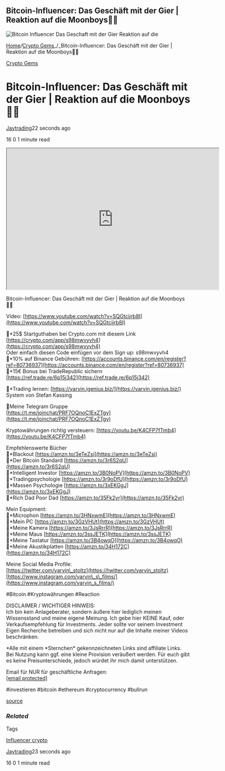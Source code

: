 ## Bitcoin-Influencer: Das Geschäft mit der Gier | Reaktion auf die Moonboys🤦‍♂️

![Bitcoin Influencer Das Geschaft mit der Gier Reaktion auf die](https://cdn.hashnode.com/res/hashnode/image/upload/v1645528792625/Tv_Uz7afE.jpeg)

[Home](https://cryptogemtokens.com/)_/_[Crypto Gems](https://cryptogemtokens.com/category/crypto-gems/)_/_Bitcoin-Influencer: Das Geschäft mit der Gier | Reaktion auf die Moonboys🤦‍♂️

[Crypto Gems](https://cryptogemtokens.com/category/crypto-gems/)

Bitcoin-Influencer: Das Geschäft mit der Gier | Reaktion auf die Moonboys🤦‍♂️
==============================================================================

[Jaytrading](https://cryptogemtokens.com/author/jaytrading/)22 seconds ago

16 0 1 minute read

<iframe width="580" height="385" src="https://www.youtube.com/embed/7Tw6g8nJ49Y?rel=0&amp;autoplay=1&amp;autoplay=1&amp;hl=en&amp;modestbranding=1"></iframe>  
  
Bitcoin-Influencer: Das Geschäft mit der Gier | Reaktion auf die Moonboys🤦‍♂️

Video: [https://www.youtube.com/watch?v=SQGtcijrb8I](https://www.youtube.com/watch?v=SQGtcijrb8I)

🚀\*25$ Startguthaben bei Crypto.com mit diesem Link  
[https://crypto.com/app/s98mwvyvh4](https://crypto.com/app/s98mwvyvh4)  
Oder einfach diesen Code einfügen vor dem Sign up: s98mwvyvh4  
🚀\*10% auf Binance Gebühren: [https://accounts.binance.com/en/register?ref=80736937](https://accounts.binance.com/en/register?ref=80736937)  
🚀\*15€ Bonus bei TradeRepublic sichern  
[https://ref.trade.re/6p15j342](https://ref.trade.re/6p15j342)

🚀\*Trading lernen: [https://yarvin.igenius.biz/](https://yarvin.igenius.biz/)  
System von Stefan Kassing

🚀Meine Telegram Gruppe  
[https://t.me/joinchat/PRF7OQnoC1ExZTgy](https://t.me/joinchat/PRF7OQnoC1ExZTgy)

Kryptowährungen richtig versteuern: [https://youtu.be/K4CFP7fTmb4](https://youtu.be/K4CFP7fTmb4)

Empfehlenswerte Bücher  
🚀\*Blackout [https://amzn.to/3eTeZsi](https://amzn.to/3eTeZsi)  
🚀\*Der Bitcoin Standard [https://amzn.to/3r6S2qU](https://amzn.to/3r6S2qU)  
🚀\*Intelligent Investor [https://amzn.to/3B0NoPV](https://amzn.to/3B0NoPV)  
🚀\*Tradingpsychologie [https://amzn.to/3r9oDfU](https://amzn.to/3r9oDfU)  
🚀\*Massen Psychologie [https://amzn.to/3xEKGgJ](https://amzn.to/3xEKGgJ)  
🚀\*Rich Dad Poor Dad [https://amzn.to/35Fk2vr](https://amzn.to/35Fk2vr)

Mein Equipment:  
🚀\*Microphon [https://amzn.to/3HNxwmE](https://amzn.to/3HNxwmE)  
🚀\*Mein PC [https://amzn.to/3GzVHUt](https://amzn.to/3GzVHUt)  
🚀\*Meine Kamera [https://amzn.to/3JsRrrR](https://amzn.to/3JsRrrR)  
🚀\*Meine Maus [https://amzn.to/3ssJETK](https://amzn.to/3ssJETK)  
🚀\*Meine Tastatur [https://amzn.to/3B4owqO](https://amzn.to/3B4owqO)  
🚀\*Meine Akustikplatten [https://amzn.to/34H172C](https://amzn.to/34H172C)

Meine Social Media Profile:  
[https://twitter.com/yarvin\_stoltz](https://twitter.com/yarvin_stoltz)  
[https://www.instagram.com/yarvin\_s\_films/](https://www.instagram.com/yarvin_s_films/)

#Bitcoin #Kryptowährungen #Reaction

DISCLAIMER / WICHTIGER HINWEIS:  
Ich bin kein Anlageberater, sondern äußere hier lediglich meinen Wissensstand und meine eigene Meinung. Ich gebe hier KEINE Kauf, oder Verkaufsempfehlung für Investments. Jeder sollte vor seinem Investment Eigen Recherche betreiben und sich nicht nur auf die Inhalte meiner Videos beschränken.

\*Alle mit einem \*Sternchen\* gekennzeichneten Links sind affiliate Links. Bei Nutzung kann ggf. eine kleine Provision veräußert werden. Für euch gibt es keine Preisunterschiede, jedoch würdet ihr mich damit unterstützen.

Email für NUR für geschäftliche Anfragen:  
[\[email protected\]](https://cryptogemtokens.com/cdn-cgi/l/email-protection)

#investieren #bitcoin #ethereum #cryptocurrency #bullrun  
  
[source](https://www.youtube.com/watch?v=7Tw6g8nJ49Y)

### _Related_

Tags

[Influencer crypto](https://cryptogemtokens.com/tag/influencer-crypto/)

[Jaytrading](https://cryptogemtokens.com/author/jaytrading/)23 seconds ago

16 0 1 minute read